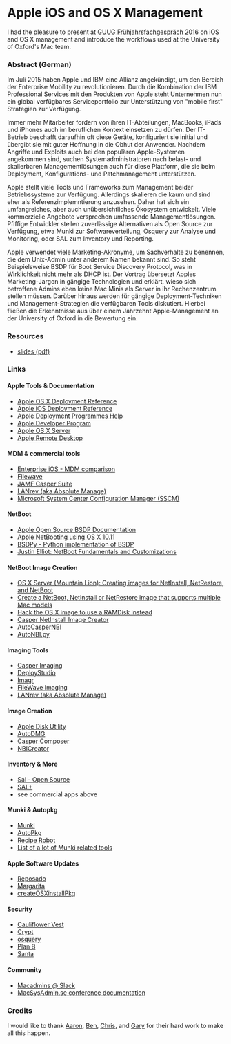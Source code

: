 # Apple iOS and OS X Management

I had the pleasure to present at [GUUG Frühjahrsfachgespräch 2016](http://guug.de/veranstaltungen/ffg2016/index.html) on iOS and OS X management and introduce the workflows used at the University of Oxford's Mac team.

### Abstract (German)

Im Juli 2015 haben Apple und IBM eine Allianz angekündigt, um den Bereich der Enterprise Mobility zu revolutionieren. Durch die Kombination der IBM Professional Services mit den Produkten von Apple steht Unternehmen nun ein global verfügbares Serviceportfolio zur Unterstützung von "mobile first" Strategien zur Verfügung.

Immer mehr Mitarbeiter fordern von ihren IT-Abteilungen, MacBooks, iPads und iPhones auch im beruflichen Kontext einsetzen zu dürfen. Der IT-Betrieb beschafft daraufhin oft diese Geräte, konfiguriert sie initial und übergibt sie mit guter Hoffnung in die Obhut der Anwender. Nachdem Angriffe und Exploits auch bei den populären Apple-Systemen angekommen sind, suchen Systemadministratoren nach belast- und skalierbaren Managementlösungen auch für diese Plattform, die sie beim Deployment, Konfigurations- und Patchmanagement unterstützen.

Apple stellt viele Tools und Frameworks zum Management beider Betriebssysteme zur Verfügung. Allerdings skalieren die kaum und sind eher als Referenzimplemntierung anzusehen. Daher hat sich ein umfangreiches, aber auch unübersichtliches Ökosystem entwickelt. Viele kommerzielle Angebote versprechen umfassende Managementlösungen. Pfiffige Entwickler stellen zuverlässige Alternativen als Open Source zur Verfügung, etwa Munki zur Softwareverteilung, Osquery zur Analyse und Monitoring, oder SAL zum Inventory und Reporting.

Apple verwendet viele Marketing-Akronyme, um Sachverhalte zu benennen, die dem Unix-Admin unter anderem Namen bekannt sind. So steht Beispielsweise BSDP für Boot Service Discovery Protocol, was in Wirklichkeit nicht mehr als DHCP ist. Der Vortrag übersetzt Apples Marketing-Jargon in gängige Technologien und erklärt, wieso sich betroffene Admins eben keine Mac Minis als Server in ihr Rechenzentrum stellen müssen. Darüber hinaus werden für gängige Deployment-Techniken und Management-Strategien die verfügbaren Tools diskutiert. Hierbei fließen die Erkenntnisse aus über einem Jahrzehnt Apple-Management an der University of Oxford in die Bewertung ein.

### Resources

 * [slides (pdf)](https://github.com/mjung/publications/raw/master/2016-02-26_GUUG_FFG2016/2016-02-26_GUUG_FFG2016-Apple_OS_X_und_iOS_management.pdf)

### Links

#### Apple Tools & Documentation

 * [Apple OS X Deployment Reference](http://help.apple.com/deployment/osx/)
 * [Apple iOS Deployment Reference](http://help.apple.com/deployment/ios/)
 * [Apple Deployment Programmes Help](https://help.apple.com/deployment/programs/)
 * [Apple Developer Program](https://developer.apple.com/)
 * [Apple OS X Server](http://www.apple.com/de/osx/server/)
 * [Apple Remote Desktop](http://www.apple.com/de/remotedesktop/)

#### MDM & commercial tools

 * [Enterprise iOS - MDM comparison](http://enterpriseios.com/)
 * [Filewave](https://www.filewave.com/)
 * [JAMF Casper Suite](http://www.jamfsoftware.com/products/casper-suite/)
 * [LANrev (aka Absolute Manage)](https://heatsoftware.com/lanrev/)
 * [Microsoft System Center Configuration Manager (SSCM)](https://www.microsoft.com/en/server-cloud/products/system-center-configuration-manager/)

#### NetBoot 

 * [Apple Open Source BSDP Documentation](http://www.opensource.apple.com/source/bootp/bootp-170/Documentation/BSDP.doc)
 * [Apple NetBooting using OS X 10.11](https://support.apple.com/en-gb/HT205054)
 * [BSDPy - Python implementation of BSDP](https://bitbucket.org/bruienne/bsdpy)
 * [Justin Elliot: NetBoot Fundamentals and Customizations](https://www.youtube.com/watch?v=yKS2moLySi0&feature=youtu.be)

#### NetBoot Image Creation
 
 * [OS X Server (Mountain Lion): Creating images for NetInstall, NetRestore, and NetBoot](https://support.apple.com/en-gb/HT202652)
 * [Create a NetBoot, NetInstall or NetRestore image that supports multiple Mac models](https://support.apple.com/en-gb/HT202061)
  * [Hack the OS X image to use a RAMDisk instead](https://www.afp548.com/2011/02/01/serving-diskless-netboot-for-your-macs-without-os-x-server/)
 * [Casper NetInstall Image Creator](https://github.com/jamf/CasperNetInstallCreator)
 * [AutoCasperNBI](https://github.com/macmule/AutoCasperNBI/)
 * [AutoNBI.py](https://bitbucket.org/bruienne/autonbi)
 
#### Imaging Tools

 * [Casper Imaging](http://www.jamfsoftware.com/products/casper-suite/)
 * [DeployStudio](http://www.deploystudio.com/)
 * [Imagr](https://github.com/grahamgilbert/imagr)
 * [FileWave Imaging](https://www.filewave.com/products/imaging/)
 * [LANrev (aka Absolute Manage)](https://heatsoftware.com/lanrev/)

#### Image Creation
 
 * [Apple Disk Utility](https://support.apple.com/en-gb/HT202841)
 * [AutoDMG](https://github.com/MagerValp/AutoDMG)
 * [Casper Composer](http://www.jamfsoftware.com/products/casper-suite/)
 * [NBICreator](https://github.com/NBICreator/NBICreator)

#### Inventory & More

 * [Sal - Open Source](https://github.com/salsoftware/sal)
 * [SAL+](http://salsoftware.com/)
 * see commercial apps above

#### Munki & Autopkg

 * [Munki](https://github.com/munki/munki/wiki)
 * [AutoPkg](https://github.com/autopkg/autopkg)
 * [Recipe Robot](https://github.com/homebysix/recipe-robot)
 * [List of a lot of Munki related tools](https://github.com/timsutton/python-macadmin-tools#munki)
 
#### Apple Software Updates

 * [Reposado](https://github.com/wdas/reposado)
 * [Margarita](https://github.com/jessepeterson/margarita)
 * [createOSXinstallPkg](https://github.com/munki/createOSXinstallPkg)

#### Security

 * [Cauliflower Vest](https://github.com/google/cauliflowervest)
 * [Crypt](https://github.com/grahamgilbert/Crypt)
 * [osquery](https://osquery.io/)
 * [Plan B](https://github.com/google/macops-planb)
 * [Santa](https://github.com/google/santa)

#### Community

 * [Macadmins @ Slack](http://macadmins.org/)
 * [MacSysAdmin.se conference documentation](http://documentation.macsysadmin.se/Documentation2015/Documentation.php)
 
### Credits

I would like to thank [Aaron](https://github.com/oucsaw/), [Ben](https://github.com/fuzzylogiq/), [Chris](https://github.com/cdbeard), and [Gary](https://github.com/AltMeta) for their hard work to make all this happen.
